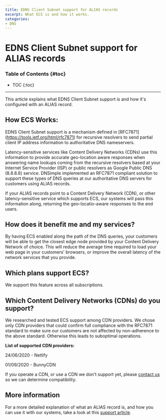 ```yaml
---
title: EDNS Client Subnet support for ALIAS records
excerpt: What ECS is and how it works.
categories:
- DNS
---
```


# EDNS Client Subnet support for ALIAS records

### Table of Contents {#toc}

* TOC
{:toc}

---

This article explains what EDNS Client Subnet support is and how it's configured with an ALIAS record.


## How ECS Works:

EDNS Client Subnet support is a mechanism defined in [RFC7871] (https://tools.ietf.org/html/rfc7871) for recursive resolvers to send partial client IP address information to authoritative DNS nameservers.

Latency-sensitive services like Content Delivery Networks (CDNs) use this information to provide accurate geo-location aware responses when answering name lookups coming from the recursive resolvers based at your Internet Service Provider (ISP) or public resolvers as Google Public DNS (8.8.8.8) service. DNSimple implemented an RFC7871 compliant solution to support these types of DNS queries at our authoritative DNS servers for customers using ALIAS records.

If your ALIAS records point to a Content Delivery Network (CDN), or other latency-sensitive service which supports ECS, our systems will pass this information along, returning the geo-locatio-aware responses to the end users.


## How does it benefit me and my services?

By having ECS enabled along the path of the DNS queries, your customers will be able to get the closest edge node provided by your Content Delivery Network of choice. This will reduce the average time required to load your web page in your customers' browsers, or improve the overall latency of the network services that you provide.


## Which plans support ECS?

We support this feature across all subscriptions.


## Which Content Delivery Networks (CDNs) do you support?

We researched and tested ECS support among CDN providers. We chose only CDN providers that could confirm full compliance with the RFC7871 standard to make sure our customers are not affected by non-adherence to the above standard. Otherwise this leads to suboptimal operations.

**List of supported CDN providers:**

24/06/2020 - Netlify 

01/09/2020 - BunnyCDN 

If you operate a CDN, or use a CDN we don't support yet, please [contact us](https://dnsimple.com/contact) so we can determine compatibility.

## More information

For a more detailed explanation of what an ALIAS record is, and how you can use it with our systems, take a look at this [support article](/articles/alias-record/).

